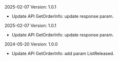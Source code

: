 2025-02-07 Version: 1.0.1
- Update API GetOrderInfo: update response param.


2025-02-07 Version: 1.0.1
- Update API GetOrderInfo: update response param.


2024-05-20 Version: 1.0.0
- Update API GetOrderInfo: add param ListReleased.


